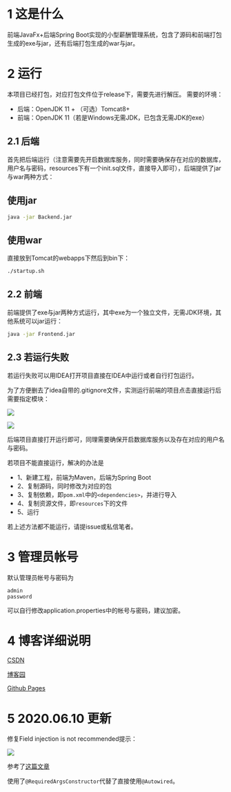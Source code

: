 # 1 这是什么
前端JavaFx+后端Spring Boot实现的小型薪酬管理系统，包含了源码和前端打包生成的exe与jar，还有后端打包生成的war与jar。

# 2 运行
本项目已经打包，对应打包文件位于release下，需要先进行解压。
需要的环境：
* 后端：OpenJDK 11 + （可选）Tomcat8+
* 前端：OpenJDK 11（若是Windows无需JDK，已包含无需JDK的exe）

## 2.1 后端
首先把后端运行（注意需要先开启数据库服务，同时需要确保存在对应的数据库，用户名与密码，resources下有一个init.sql文件，直接导入即可），后端提供了jar与war两种方式：
## 使用jar

```bash
java -jar Backend.jar
```

## 使用war

直接放到Tomcat的webapps下然后到bin下：

```bash
./startup.sh

```

## 2.2 前端

前端提供了exe与jar两种方式运行，其中exe为一个独立文件，无需JDK环境，其他系统可以jar运行：

```bash
java -jar Frontend.jar
```

## 2.3 若运行失败

若运行失败可以用IDEA打开项目直接在IDEA中运行或者自行打包运行。

为了方便删去了idea自带的.gitignore文件，实测运行前端的项目点击直接运行后需要指定模块：

![](https://img-blog.csdnimg.cn/20200606171719997.png)

![](https://img-blog.csdnimg.cn/20200606171810118.png)

后端项目直接打开运行即可，同理需要确保开启数据库服务以及存在对应的用户名与密码。

若项目不能直接运行，解决的办法是

* 1、新建工程，前端为Maven，后端为Spring Boot
* 2、复制源码，同时修改为对应的包
* 3、复制依赖，即`pom.xml`中的`<dependencies>`，并进行导入
* 4、复制资源文件，即`resources`下的文件
* 5、运行

若上述方法都不能运行，请提issue或私信笔者。

# 3 管理员帐号
默认管理员帐号与密码为

```
admin
password
```

可以自行修改application.properties中的帐号与密码，建议加密。

# 4 博客详细说明

[CSDN](https://blog.csdn.net/qq_27525611/article/details/105083135)

[博客园](https://www.cnblogs.com/6b7b5fc3/p/13054733.html)

[Github Pages](https://www.bingling.site/post/javafxspringbootyan-zheng-ma-gong-neng-de-xiao-xing-xin-chou-guan-li-xi-tong/)


# 5 2020.06.10 更新

修复Field injection is not recommended提示：

![](https://img-blog.csdnimg.cn/20200610210255455.png)

参考了[这篇文章](https://blog.csdn.net/jianzhang11/article/details/105283642)

使用了`@RequiredArgsConstructor`代替了直接使用`@Autowired`。




